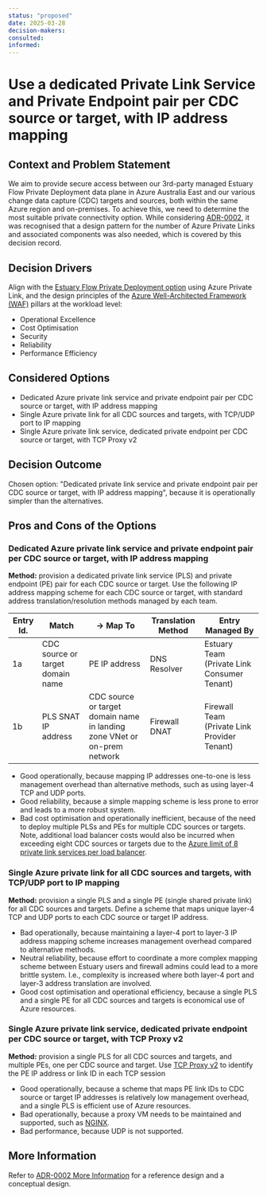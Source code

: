 ```yaml
---
status: "proposed"
date: 2025-03-28
decision-makers: 
consulted: 
informed: 
---
```


# Use a dedicated Private Link Service and Private Endpoint pair per CDC source or target, with IP address mapping

## Context and Problem Statement

We aim to provide secure access between our 3rd-party managed Estuary Flow Private Deployment data plane in Azure Australia East and our various change data capture (CDC) targets and sources, both within the same Azure region and on-premises. To achieve this, we need to determine the most suitable private connectivity option. While considering [ADR-0002](0002-use-private-link-services-in-hub-vnet.md), it was recognised that a design pattern for the number of Azure Private Links and associated components was also needed, which is covered by this decision record.

## Decision Drivers

Align with the [Estuary Flow Private Deployment option](https://docs.estuary.dev/getting-started/deployment-options/#private-deployment) using Azure Private Link, and the design principles of the [Azure Well-Architected Framework (WAF)](https://learn.microsoft.com/en-us/azure/well-architected/pillars) pillars at the workload level:

* Operational Excellence
* Cost Optimisation
* Security
* Reliability
* Performance Efficiency

## Considered Options

* Dedicated Azure private link service and private endpoint pair per CDC source or target, with IP address mapping
* Single Azure private link for all CDC sources and targets, with TCP/UDP port to IP mapping
* Single Azure private link service, dedicated private endpoint per CDC source or target, with TCP Proxy v2

## Decision Outcome

Chosen option: "Dedicated private link service and private endpoint pair per CDC source or target, with IP address mapping", because it is operationally simpler than the alternatives.

## Pros and Cons of the Options

### Dedicated Azure private link service and private endpoint pair per CDC source or target, with IP address mapping

**Method:** provision a dedicated private link service (PLS) and private endpoint (PE) pair for each CDC source or target. Use the following IP address mapping scheme for each CDC source or target, with standard address translation/resolution methods managed by each team.

|Entry Id.| Match                            | -> Map To     | Translation Method | Entry Managed By                            |
|---------|----------------------------------|---------------|--------------------|---------------------------------------------|
| 1a      | CDC source or target domain name | PE IP address | DNS Resolver       | Estuary Team (Private Link Consumer Tenant) |
| 1b      | PLS SNAT IP address              | CDC source or target domain name in landing zone VNet or on-prem network | Firewall DNAT | Firewall Team (Private Link Provider Tenant) |

* Good operationally, because mapping IP addresses one-to-one is less management overhead than alternative methods, such as using layer-4 TCP and UDP ports.
* Good reliability, because a simple mapping scheme is less prone to error and leads to a more robust system.
* Bad cost optimisation and operationally inefficient, because of the need to deploy multiple PLSs and PEs for multiple CDC sources or targets. Note, additional load balancer costs would also be incurred when exceeding eight CDC sources or targets due to the [Azure limit of 8 private link services per load balancer](https://learn.microsoft.com/en-us/azure/azure-resource-manager/management/azure-subscription-service-limits#azure-private-link-limits).

### Single Azure private link for all CDC sources and targets, with TCP/UDP port to IP mapping

**Method:** provision a single PLS and a single PE (single shared private link) for all CDC sources and targets. Define a scheme that maps unique layer-4 TCP and UDP ports to each CDC source or target IP address.

* Bad operationally, because maintaining a layer-4 port to layer-3 IP address mapping scheme increases management overhead compared to alternative methods. <!-- to-do: check with Estuary team if specifying ports is even possible, e.g., inside the Flow UI -->
* Neutral reliability, because effort to coordinate a more complex mapping scheme between Estuary users and firewall admins could lead to a more brittle system. I.e., complexity is increased where both layer-4 port and layer-3 address translation are involved.
* Good cost optimisation and operational efficiency, because a single PLS and a single PE for all CDC sources and targets is economical use of Azure resources.

### Single Azure private link service, dedicated private endpoint per CDC source or target, with TCP Proxy v2

**Method:** provision a single PLS for all CDC sources and targets, and multiple PEs, one per CDC source and target. Use [TCP Proxy v2](https://learn.microsoft.com/en-us/azure/private-link/private-link-service-overview#getting-connection-information-using-tcp-proxy-v2) to identify the PE IP address or link ID in each TCP session

* Good operationally, because a scheme that maps PE link IDs to CDC source or target IP addresses is relatively low management overhead, and a single PLS is efficient use of Azure resources.
* Bad operationally, because a proxy VM needs to be maintained and supported, such as [NGINX](https://docs.nginx.com/nginx/admin-guide/load-balancer/using-proxy-protocol/).
* Bad performance, because UDP is not supported.

## More Information

Refer to [ADR-0002 More Information](0002-use-private-link-services-in-hub-vnet.md#more-information) for a reference design and a conceptual design.
